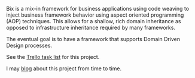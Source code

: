 Bix is a mix-in framework for business applications using code
weaving to inject business framework behavior using aspect
oriented programming (AOP) techniques. This allows for a shallow,
rich domain inheritance as opposed to infrastructure inheritance
required by many frameworks.

The eventual goal is to have a framework that supports Domain
Driven Design processes.

See the [Trello task list](https://trello.com/b/89UK8Lln/bix-the-business-mix)
for this project.

I may [blog](http://statisticsandlies.com/tags/bix) about this project
from time to time.
